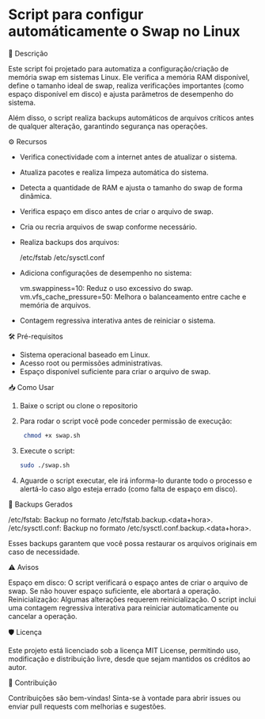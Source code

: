 # Script para configur automáticamente o Swap no Linux

📄 Descrição

Este script foi projetado para automatiza a configuração/criação de memória swap em sistemas Linux. Ele verifica a memória RAM disponível, define o tamanho ideal de swap, realiza verificações importantes (como espaço disponível em disco) e ajusta parâmetros de desempenho do sistema.

Além disso, o script realiza backups automáticos de arquivos críticos antes de qualquer alteração, garantindo segurança nas operações.


⚙️ Recursos
   - Verifica conectividade com a internet antes de atualizar o sistema.
   - Atualiza pacotes e realiza limpeza automática do sistema.
   - Detecta a quantidade de RAM e ajusta o tamanho do swap de forma dinâmica.
   - Verifica espaço em disco antes de criar o arquivo de swap.
   - Cria ou recria arquivos de swap conforme necessário.
   - Realiza backups dos arquivos:
     
     /etc/fstab
     /etc/sysctl.conf
      
   - Adiciona configurações de desempenho no sistema:

     vm.swappiness=10: Reduz o uso excessivo do swap.
     vm.vfs_cache_pressure=50: Melhora o balanceamento entre cache e memória de arquivos.
   
   - Contagem regressiva interativa antes de reiniciar o sistema.

🛠️ Pré-requisitos

  - Sistema operacional baseado em Linux.
  - Acesso root ou permissões administrativas.
  - Espaço disponível suficiente para criar o arquivo de swap.

📥 Como Usar

1. Baixe o script ou clone o repositorio

2. Para rodar o script você pode conceder permissão de execução:

   ```bash
    chmod +x swap.sh

4. Execute o script:

   ```Bash
   sudo ./swap.sh

6. Aguarde o script executar, ele irá informa-lo durante todo o processo e alertá-lo caso algo esteja errado (como falta de espaço em disco).


📂 Backups Gerados

   /etc/fstab: Backup no formato /etc/fstab.backup.<data+hora>.
   /etc/sysctl.conf: Backup no formato /etc/sysctl.conf.backup.<data+hora>.

Esses backups garantem que você possa restaurar os arquivos originais em caso de necessidade.

⚠️ Avisos

   Espaço em disco:
        O script verificará o espaço antes de criar o arquivo de swap. Se não houver espaço suficiente, ele abortará a operação.
    Reinicialização:
        Algumas alterações requerem reinicialização. O script inclui uma contagem regressiva interativa para reiniciar automaticamente ou cancelar a operação.

🛡️ Licença

Este projeto está licenciado sob a licença MIT License, permitindo uso, modificação e distribuição livre, desde que sejam mantidos os créditos ao autor.

🤝 Contribuição

Contribuições são bem-vindas! Sinta-se à vontade para abrir issues ou enviar pull requests com melhorias e sugestões.
